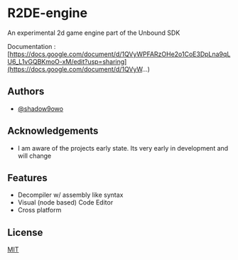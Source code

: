 # R2DE-engine

An experimental 2d game engine
part of the Unbound SDK 

Documentation : [https://docs.google.com/document/d/1QVyWPFARzOHe2o1CoE3DpLna9qLU6_L1vGQBKmoO-xM/edit?usp=sharing](https://docs.google.com/document/d/1QVyW...)

## Authors

- [@shadow9owo](https://github.com/shadow9owo)


## Acknowledgements

 - I am aware of the projects early state. Its very early in development and will change
## Features

- Decompiler w/ assembly like syntax
- Visual (node based) Code Editor
- Cross platform


## License

[MIT](https://choosealicense.com/licenses/mit/)

